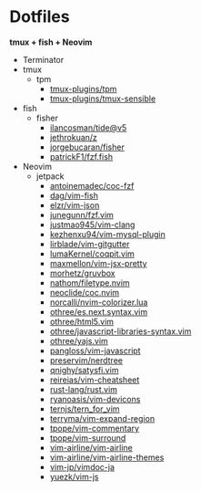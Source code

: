 Dotfiles
===
**tmux + fish + Neovim**

- Terminator
- tmux
  - tpm
    - [tmux-plugins/tpm](https://github.com/tmux-plugins/tpm)
    - [tmux-plugins/tmux-sensible](https://github.com/tmux-plugins/tmux-sensible)
- fish
  - fisher
    - [ilancosman/tide@v5](https://github.com/ilancosman/tide@v5)
    - [jethrokuan/z](https://github.com/jethrokuan/z)
    - [jorgebucaran/fisher](https://github.com/jorgebucaran/fisher)
    - [patrickF1/fzf.fish](https://github.com/patrickF1/fzf.fish)
- Neovim
  - jetpack
    - [antoinemadec/coc-fzf](https://github.com/antoinemadec/coc-fzf)
    - [dag/vim-fish](https://github.com/dag/vim-fish)
    - [elzr/vim-json](https://github.com/elzr/vim-json)
    - [junegunn/fzf.vim](https://github.com/junegunn/fzf.vim)
    - [justmao945/vim-clang](https://github.com/justmao945/vim-clang)
    - [kezhenxu94/vim-mysql-plugin](https://github.com/kezhenxu94/vim-mysql-plugin)
    - [lirblade/vim-gitgutter](https://github.com/lirblade/vim-gitgutter)
    - [lumaKernel/coqpit.vim](https://github.com/lumaKernel/coqpit.vim)
    - [maxmellon/vim-jsx-pretty](https://github.com/maxmellon/vim-jsx-pretty)
    - [morhetz/gruvbox](https://github.com/morhetz/gruvbox)
    - [nathom/filetype.nvim](https://github.com/nathom/filetype.nvim)
    - [neoclide/coc.nvim](https://github.com/neoclide/coc.nvim)
    - [norcalli/nvim-colorizer.lua](https://github.com/norcalli/nvim-colorizer.lua)
    - [othree/es.next.syntax.vim](https://github.com/othree/es.next.syntax.vim)
    - [othree/html5.vim](https://github.com/othree/html5.vim)
    - [othree/javascript-libraries-syntax.vim](https://github.com/othree/javascript-libraries-syntax.vim)
    - [othree/yajs.vim](https://github.com/othree/yajs.vim)
    - [pangloss/vim-javascript](https://github.com/pangloss/vim-javascript)
    - [preservim/nerdtree](https://github.com/preservim/nerdtree)
    - [qnighy/satysfi.vim](https://github.com/qnighy/satysfi.vim)
    - [reireias/vim-cheatsheet](https://github.com/reireias/vim-cheatsheet)
    - [rust-lang/rust.vim](https://github.com/rust-lang/rust.vim)
    - [ryanoasis/vim-devicons](https://github.com/ryanoasis/vim-devicons)
    - [ternjs/tern\_for\_vim](https://github.com/ternjs/tern\_for\_vim)
    - [terryma/vim-expand-region](https://github.com/terryma/vim-expand-region)
    - [tpope/vim-commentary](https://github.com/tpope/vim-commentary)
    - [tpope/vim-surround](https://github.com/tpope/vim-surround)
    - [vim-airline/vim-airline](https://github.com/vim-airline/vim-airline)
    - [vim-airline/vim-airline-themes](https://github.com/vim-airline/vim-airline-themes)
    - [vim-jp/vimdoc-ja](https://github.com/vim-jp/vimdoc-ja)
    - [yuezk/vim-js](https://github.com/yuezk/vim-js)
